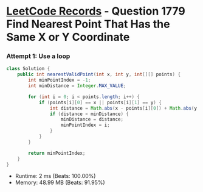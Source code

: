 # [LeetCode Records](../../README.md) - Question 1779 Find Nearest Point That Has the Same X or Y Coordinate

### Attempt 1: Use a loop
```java
class Solution {
    public int nearestValidPoint(int x, int y, int[][] points) {
        int minPointIndex = -1;
        int minDistance = Integer.MAX_VALUE;

        for (int i = 0; i < points.length; i++) {
            if (points[i][0] == x || points[i][1] == y) {
                int distance = Math.abs(x - points[i][0]) + Math.abs(y - points[i][1]);
                if (distance < minDistance) {
                    minDistance = distance;
                    minPointIndex = i;
                }
            }
        }

        return minPointIndex;
    }
}
```
- Runtime: 2 ms (Beats: 100.00%)
- Memory: 48.99 MB (Beats: 91.95%)

<br>
